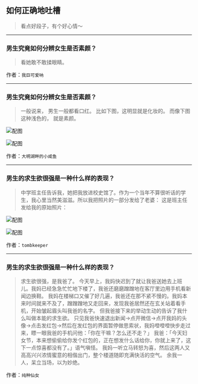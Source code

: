## 如何正确地吐槽

> 看点好段子，有个好心情～


 
---

### 男生究竟如何分辨女生是否素颜？

> 看她敢不敢揉眼睛。


作者：`我巨可爱呐`

---

### 男生究竟如何分辨女生是否素颜？

> 一般说来，
> 男生一般都看口红。
> 比如下图，这明显就是化妆的。
> 而像下图这种浅色的，
> 就是素颜。



![配图](http://pic2.zhimg.com/70/v2-81294d8b6385963f0a351b03e3fa0bbd_b.jpg)



![配图](http://pic3.zhimg.com/70/v2-079fbf3f5c43bac867e32c33aabe2306_b.jpg)


作者：`大明湖畔的小咸鱼`

---

### 男生的求生欲很强是一种什么样的表现？

> 中学班主任告诉我，她把我放进校史馆了。作为一个当年不算很听话的学生，我心里当然美滋滋。所以我把照片的一部分发给了老婆：
> 这是班主任发给我的原始照片：



![配图](http://pic4.zhimg.com/70/v2-6c10f7b12ddd2b7bdc52ff43c31f06ab_b.jpg)



![配图](http://pic4.zhimg.com/70/v2-7352817bc1716fef8710f038be708e5f_b.jpg)


作者：`tombkeeper`

---

### 男生的求生欲很强是一种什么样的表现？

> 求生欲很强，是我爸了。
> 今天早上，我妈快迟到了就让我爸送她去上班儿。我妈已经急急忙忙地下楼了，我爸还磨磨蹭蹭地在客厅里边用手机看新闻边换鞋。
> 我妈在楼梯口又催了好几遍，我爸还在那不紧不慢的。我妈本来时间就来不及了，蹭蹭蹭地又走回来，发现我爸居然还在玄关站着看手机，开始皱起眉头叫我爸的名字。
> 但我爸接下来的举动生动的告诉了我什么叫做本能的求生欲。
> 只见我爸快速退出新闻→点开微信→点开我妈的头像→点击发红包→然后在发红包的界面暂停做思索状，我妈噔噔噔快步走过来，瞟一眼我爸的手机问他：「你在干嘛？怎么还不走？」
> 我爸：「今天妇女节，本来想偷偷给你发个红包的，正在想发什么话给你，你就上来了，这下一点惊喜都没有了。」语气嗔怪。
> 我妈一听立马转怒为喜，然后这两人又高高兴兴浓情蜜意的相偕出门，整个楼道随即充满快活的空气。
> 余我一人，呆立当场，以为妙绝。


作者：`纯种仙女`